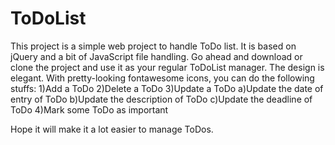 # ToDoList
This project is a simple web project to handle ToDo list. It is based on jQuery and a bit of JavaScript file handling.
Go ahead and download or clone the project and use it as your regular ToDoList manager.
The design is elegant. With pretty-looking fontawesome icons, you can do the following stuffs:
1)Add a ToDo
2)Delete a ToDo
3)Update a ToDo
    a)Update the date of entry of ToDo
    b)Update the description of ToDo
    c)Update the deadline of ToDo
4)Mark some ToDo as important

Hope it will make it a lot easier to manage ToDos.

